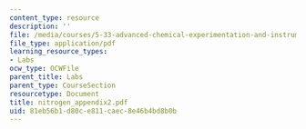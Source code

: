 ```yaml
---
content_type: resource
description: ''
file: /media/courses/5-33-advanced-chemical-experimentation-and-instrumentation-fall-2007/81eb56b1d80ce811caec8e46b4bd8b0b_nitrogen_appendix2.pdf
file_type: application/pdf
learning_resource_types:
- Labs
ocw_type: OCWFile
parent_title: Labs
parent_type: CourseSection
resourcetype: Document
title: nitrogen_appendix2.pdf
uid: 81eb56b1-d80c-e811-caec-8e46b4bd8b0b
---
```

